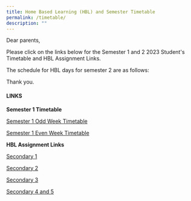 ```yaml
---
title: Home Based Learning (HBL) and Semester Timetable
permalink: /timetable/
description: ""
---
```

Dear parents,

Please click on the links below for the Semester 1 and 2 2023 Student's Timetable and HBL Assignment Links.

The schedule for HBL days for semester  2 are as follows:



Thank you.

#### **LINKS**

**Semester 1 Timetable**

[Semester 1 Odd Week Timetable](/files/Timetable/2023-Sem-1-Timetable-Odd-Week-with-SRP-caa-13-Jan.pdf)

[Semester 1 Even Week Timetable](/files/Timetable/2023-Sem-1-Timetable-Even-Week-with-SRP-caa-13-Jan.pdf)

**HBL Assignment Links**

[Secondary 1](https://tinyurl.com/MSS2023Sec1HBLCCP-StudentView)

[Secondary 2](https://tinyurl.com/MSS2023Sec2HBLCCP-StudentView)

[Secondary 3](https://tinyurl.com/MSS2023Sec3HBLCCP-StudentView)

[Secondary 4 and 5](https://tinyurl.com/MSS2023Sec45HBLCCP-StudentView)